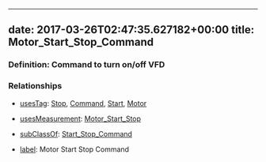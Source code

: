 
---
date: 2017-03-26T02:47:35.627182+00:00
title: Motor_Start_Stop_Command
---
### Definition: Command to turn on/off VFD

### Relationships

* [usesTag](https://brickschema.org/schema/1.0/BrickFrame#usesTag): [Stop](https://brickschema.org/schema/1.0/BrickTag#Stop), [Command](https://brickschema.org/schema/1.0/BrickTag#Command), [Start](https://brickschema.org/schema/1.0/BrickTag#Start), [Motor](https://brickschema.org/schema/1.0/BrickTag#Motor)

* [usesMeasurement](https://brickschema.org/schema/1.0/BrickFrame#usesMeasurement): [Motor_Start_Stop](https://brickschema.org/schema/1.0/Brick#Motor_Start_Stop)

* [subClassOf](http://www.w3.org/2000/01/rdf-schema#subClassOf): [Start_Stop_Command](https://brickschema.org/schema/1.0/Brick#Start_Stop_Command)

* [label](http://www.w3.org/2000/01/rdf-schema#label): Motor Start Stop Command
